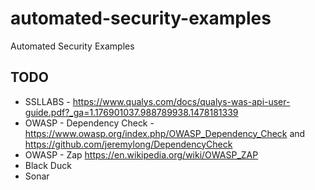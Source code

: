 # automated-security-examples
Automated Security Examples


## TODO
* SSLLABS - https://www.qualys.com/docs/qualys-was-api-user-guide.pdf?_ga=1.176901037.988789938.1478181339
* OWASP - Dependency Check - https://www.owasp.org/index.php/OWASP_Dependency_Check and https://github.com/jeremylong/DependencyCheck
* OWASP - Zap  https://en.wikipedia.org/wiki/OWASP_ZAP
* Black Duck
* Sonar

